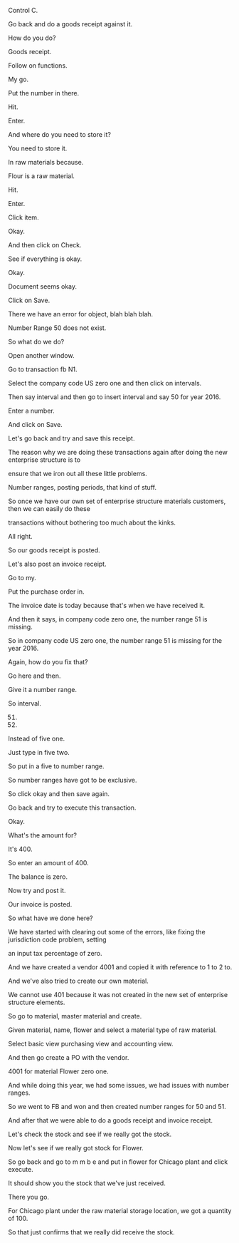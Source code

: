  

Control C.

Go back and do a goods receipt against it.

How do you do?

Goods receipt.

Follow on functions.

My go.

Put the number in there.

Hit.

Enter.

And where do you need to store it?

You need to store it.

In raw materials because.

Flour is a raw material.

Hit.

Enter.

Click item.

Okay.

And then click on Check.

See if everything is okay.

Okay.

Document seems okay.

Click on Save.

There we have an error for object, blah blah blah.

Number Range 50 does not exist.

So what do we do?

Open another window.

Go to transaction fb N1.

Select the company code US zero one and then click on intervals.

Then say interval and then go to insert interval and say 50 for year 2016.

Enter a number.

And click on Save.

Let's go back and try and save this receipt.

The reason why we are doing these transactions again after doing the new enterprise structure is to

ensure that we iron out all these little problems.

Number ranges, posting periods, that kind of stuff.

So once we have our own set of enterprise structure materials customers, then we can easily do these

transactions without bothering too much about the kinks.

All right.

So our goods receipt is posted.

Let's also post an invoice receipt.

Go to my.

Put the purchase order in.

The invoice date is today because that's when we have received it.

And then it says, in company code zero one, the number range 51 is missing.

So in company code US zero one, the number range 51 is missing for the year 2016.

Again, how do you fix that?

Go here and then.

Give it a number range.

So interval.

51.

2016.

Instead of five one.

Just type in five two.

So put in a five to number range.

So number ranges have got to be exclusive.

So click okay and then save again.

Go back and try to execute this transaction.

Okay.

What's the amount for?

It's 400.

So enter an amount of 400.

The balance is zero.

Now try and post it.

Our invoice is posted.

So what have we done here?

We have started with clearing out some of the errors, like fixing the jurisdiction code problem, setting

an input tax percentage of zero.

And we have created a vendor 4001 and copied it with reference to 1 to 2 to.

And we've also tried to create our own material.

We cannot use 401 because it was not created in the new set of enterprise structure elements.

So go to material, master material and create.

Given material, name, flower and select a material type of raw material.

Select basic view purchasing view and accounting view.

And then go create a PO with the vendor.

4001 for material Flower zero one.

And while doing this year, we had some issues, we had issues with number ranges.

So we went to FB and won and then created number ranges for 50 and 51.

And after that we were able to do a goods receipt and invoice receipt.

Let's check the stock and see if we really got the stock.

Now let's see if we really got stock for Flower.

So go back and go to m m b e and put in flower for Chicago plant and click execute.

It should show you the stock that we've just received.

There you go.

For Chicago plant under the raw material storage location, we got a quantity of 100.

So that just confirms that we really did receive the stock.
